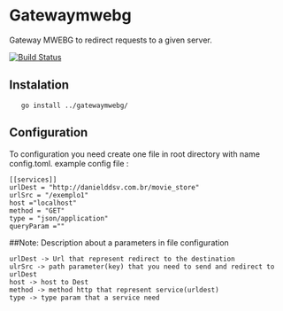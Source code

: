 # Gatewaymwebg
Gateway MWEBG to redirect requests to a given server.

[![Build Status](https://api.travis-ci.org/DanielDanteDosSantosViana/gatewaymwebg.svg)](https://api.travis-ci.org/DanielDanteDosSantosViana/gatewaymwebg.svg?branch=master)

## Instalation
```
   go install ../gatewaymwebg/
```

## Configuration
To configuration you need create one file in root directory with name config.toml.
example config file :
```
[[services]]
urlDest = "http://danielddsv.com.br/movie_store"
urlSrc = "/exemplo1"
host ="localhost"
method = "GET"
type = "json/application"
queryParam =""
```
##Note:
Description about a parameters in file configuration
```
urlDest -> Url that represent redirect to the destination
ulrSrc -> path parameter(key) that you need to send and redirect to urlDest
host -> host to Dest
method -> method http that represent service(urldest)
type -> type param that a service need

```

